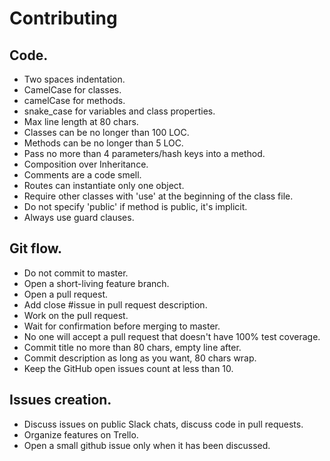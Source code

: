 # Contributing

## Code.
- Two spaces indentation.
- CamelCase for classes.
- camelCase for methods.
- snake_case for variables and class properties.
- Max line length at 80 chars.
- Classes can be no longer than 100 LOC.
- Methods can be no longer than 5 LOC.
- Pass no more than 4 parameters/hash keys into a method.
- Composition over Inheritance.
- Comments are a code smell.
- Routes can instantiate only one object.
- Require other classes with 'use' at the beginning of the class file.
- Do not specify 'public' if method is public, it's implicit.
- Always use guard clauses.

## Git flow.
- Do not commit to master.
- Open a short-living feature branch.
- Open a pull request.
- Add close #issue in pull request description.
- Work on the pull request.
- Wait for confirmation before merging to master.
- No one will accept a pull request that doesn't have 100% test coverage.
- Commit title no more than 80 chars, empty line after.
- Commit description as long as you want, 80 chars wrap.
- Keep the GitHub open issues count at less than 10.

## Issues creation.
- Discuss issues on public Slack chats, discuss code in pull requests.
- Organize features on Trello.
- Open a small github issue only when it has been discussed.
